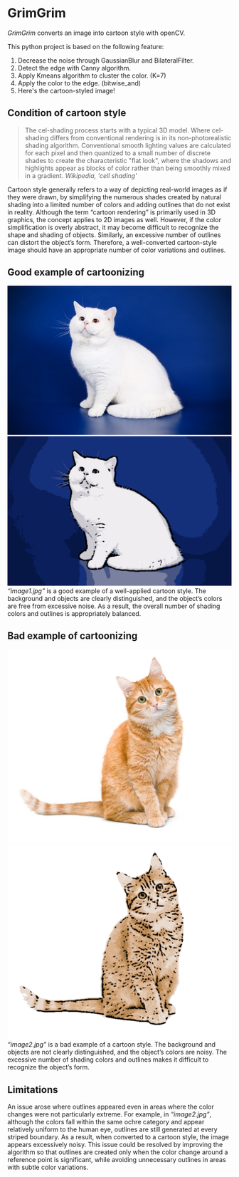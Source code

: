 # GrimGrim

_GrimGrim_ converts an image into cartoon style with openCV.

This python project is based on the following feature:
1. Decrease the noise through GaussianBlur and BilateralFilter.
2. Detect the edge with Canny algorithm.
3. Apply Kmeans algorithm to cluster the color. (K=7)
4. Apply the color to the edge. (bitwise_and)
5. Here's the cartoon-styled image!

## Condition of cartoon style
> The cel-shading process starts with a typical 3D model. Where cel-shading differs from conventional rendering is in its non-photorealistic shading algorithm. Conventional smooth lighting values are calculated for each pixel and then quantized to a small number of discrete shades to create the characteristic "flat look", where the shadows and highlights appear as blocks of color rather than being smoothly mixed in a gradient.
> _Wikipedia, 'cell shading'_

Cartoon style generally refers to a way of depicting real-world images as if they were drawn, by simplifying the numerous shades created by natural shading into a limited number of colors and adding outlines that do not exist in reality. Although the term “cartoon rendering” is primarily used in 3D graphics, the concept applies to 2D images as well. However, if the color simplification is overly abstract, it may become difficult to recognize the shape and shading of objects. Similarly, an excessive number of outlines can distort the object’s form. Therefore, a well-converted cartoon-style image should have an appropriate number of color variations and outlines.

## Good example of cartoonizing
![cartoon](https://raw.githubusercontent.com/fallingflow/GrimGrim/refs/heads/main/data/image1.jpg)
![cartoon](https://raw.githubusercontent.com/fallingflow/GrimGrim/refs/heads/main/screenshots/image1_screenshot.png)
_“image1.jpg”_ is a good example of a well-applied cartoon style. The background and objects are clearly distinguished, and the object’s colors are free from excessive noise. As a result, the overall number of shading colors and outlines is appropriately balanced.

## Bad example of cartoonizing
![cartoon](https://raw.githubusercontent.com/fallingflow/GrimGrim/refs/heads/main/data/image2.jpg)
![cartoon](https://raw.githubusercontent.com/fallingflow/GrimGrim/refs/heads/main/screenshots/image2_screenshot.png)
_“image2.jpg”_ is a bad example of a cartoon style. The background and objects are not clearly distinguished, and the object’s colors are noisy. The excessive number of shading colors and outlines makes it difficult to recognize the object’s form.

## Limitations
An issue arose where outlines appeared even in areas where the color changes were not particularly extreme. For example, in _“image2.jpg”_, although the colors fall within the same ochre category and appear relatively uniform to the human eye, outlines are still generated at every striped boundary. As a result, when converted to a cartoon style, the image appears excessively noisy. This issue could be resolved by improving the algorithm so that outlines are created only when the color change around a reference point is significant, while avoiding unnecessary outlines in areas with subtle color variations.